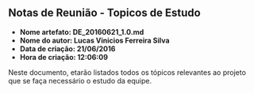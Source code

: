 Notas de Reunião - Topicos de Estudo
-----
* **Nome artefato: DE_20160621_1.0.md**
* **Nome do autor: Lucas Vinicios Ferreira Silva**
* **Data de criação: 21/06/2016**
* **Hora de criação: 12:06:09**


Neste documento, etarão listados todos os tópicos relevantes ao projeto que se faça necessário o estudo da equipe.
